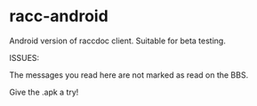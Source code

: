 racc-android
============

Android version of raccdoc client.  Suitable for beta testing.

ISSUES:

The messages you read here are not marked as read on the BBS.

Give the .apk a try!

